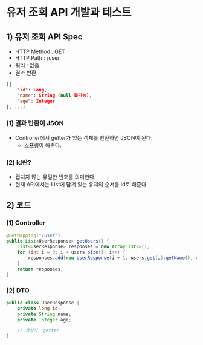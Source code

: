 # 유저 조회 API 개발과 테스트
## 1) 유저 조회 API Spec
- HTTP Method : GET
- HTTP Path : /user
- 쿼리 : 없음
- 결과 반환
```json
[{
	"id": Long,
	"name": String (null 불가능),
	"age": Integer
}, ...]
```

### (1) 결과 반환이 JSON
- Controller에서 getter가 있는 객체를 반환하면 JSON이 된다.
	- 스프링이 해준다.

### (2) Id란?
- 겹치지 않는 유일한 번호를 의미한다.
- 현재 API에서는 List에 담겨 있는 유저의 순서를 id로 해준다.

## 2) 코드
### (1) Controller
```java
@GetMapping("/user")
public List<UserResponse> getUsers() {
	List<UserResponse> responses = new ArrayList<>();
	for (int i = 0; i < users.size(); i++) {
		responses.add(new UserResponse(i + 1, users.get(i).getName(), users.get(i).getAge()));
	}
	return responses;
}
```

### (2) DTO
```java
public class UserResponse {
	private long id;
	private String name;
	private Integer age;

	// 생성자, getter
}
```
